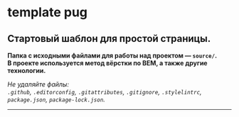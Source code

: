 # template pug


Стартовый шаблон для простой страницы.
---

**Папка с исходными файлами для работы над проектом — `source/`.**<br>
**В проекте используется метод вёрстки по BEM, а также другие технологии.**

_Не удаляйте файлы:_<br>
_`.github`, `.editorconfig`, `.gitattributes`, `.gitignore`, `.stylelintrc`, `package.json`, `package-lock.json`._


---

